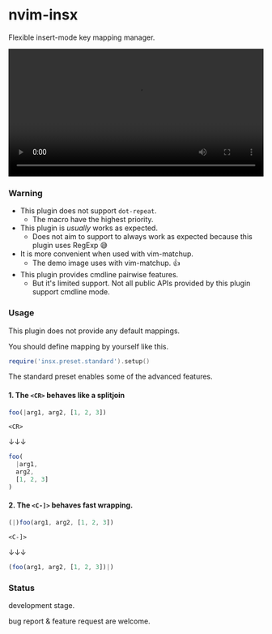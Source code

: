 # nvim-insx

Flexible insert-mode key mapping manager.

<video src="https://user-images.githubusercontent.com/629908/212733495-f8e5486c-215c-4c01-b53c-b720b9779c3f.mov" width="100%"></video>

### Warning

- This plugin does not support `dot-repeat`.
  - The macro have the highest priority.
- This plugin is *usually* works as expected.
  - Does not aim to support to always work as expected because this plugin uses RegExp 😅
- It is more convenient when used with vim-matchup.
  - The demo image uses with vim-matchup. 👍
- This plugin provides cmdline pairwise features.
  - But it's limited support. Not all public APIs provided by this plugin support cmdline mode.

### Usage

This plugin does not provide any default mappings.

You should define mapping by yourself like this.

```lua
require('insx.preset.standard').setup()
```

The standard preset enables some of the advanced features.

#### 1. The `<CR>` behaves like a splitjoin

```ts
foo(|arg1, arg2, [1, 2, 3])
```

```
<CR>
```

↓↓↓

```ts
foo(
  |arg1,
  arg2,
  [1, 2, 3]
)
```

#### 2. The `<C-]>` behaves fast wrapping.

```ts
(|)foo(arg1, arg2, [1, 2, 3])
```

```
<C-]>
````

↓↓↓

```ts
(foo(arg1, arg2, [1, 2, 3])|)
```



### Status

development stage.

bug report & feature request are welcome.

